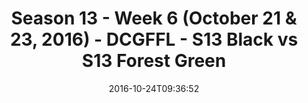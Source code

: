 ---
title: Season 13 - Week 6 (October 21 & 23, 2016) - DCGFFL - S13 Black vs S13 Forest
  Green
teams-score:
- team: _teams/s13-black.md
  score:
- team: _teams/s13-forest.md
  score: 12
mvp: J. Anderson (Black); CJ Babb (Forest)
game-ball: P. Bencivenga (Black); T. Holley (Forest)
sportsperson: ''
season: 13
week: 6
date: '2016-10-24T09:36:52'
pageid: season-13-week-6-october-21-23-2016-4811-vs-4814
---